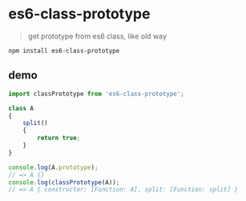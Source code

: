 # es6-class-prototype

> get prototype from es6 class, like old way

`npm install es6-class-prototype`

## demo

```ts
import classPrototype from 'es6-class-prototype';

class A
{
	split()
	{
		return true;
	}
}

console.log(A.prototype);
// => A {}
console.log(classPrototype(A));
// => A { constructor: [Function: A], split: [Function: split] }

```
